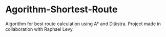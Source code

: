 # Agorithm-Shortest-Route
Algorithm for best route calculation using A* and Dijkstra.
Project made in collaboration with Raphael Levy.

